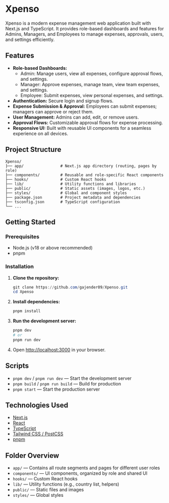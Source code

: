 # Xpenso

Xpenso is a modern expense management web application built with Next.js and TypeScript. It provides role-based dashboards and features for Admins, Managers, and Employees to manage expenses, approvals, users, and settings efficiently.

## Features

- **Role-based Dashboards:**
  - Admin: Manage users, view all expenses, configure approval flows, and settings.
  - Manager: Approve expenses, manage team, view team expenses, and settings.
  - Employee: Submit expenses, view personal expenses, and settings.
- **Authentication:** Secure login and signup flows.
- **Expense Submission & Approval:** Employees can submit expenses; managers can approve or reject them.
- **User Management:** Admins can add, edit, or remove users.
- **Approval Flows:** Customizable approval flows for expense processing.
- **Responsive UI:** Built with reusable UI components for a seamless experience on all devices.

## Project Structure

```
Xpenso/
├── app/                # Next.js app directory (routing, pages by role)
├── components/         # Reusable and role-specific React components
├── hooks/              # Custom React hooks
├── lib/                # Utility functions and libraries
├── public/             # Static assets (images, logos, etc.)
├── styles/             # Global and component styles
├── package.json        # Project metadata and dependencies
├── tsconfig.json       # TypeScript configuration
└── ...
```

## Getting Started

### Prerequisites
- Node.js (v18 or above recommended)
- pnpm

### Installation

1. **Clone the repository:**
   ```powershell
   git clone https://github.com/gajender09/Xpenso.git
   cd Xpenso
   ```
2. **Install dependencies:**
   ```powershell
   pnpm install
   ```
3. **Run the development server:**
   ```powershell
   pnpm dev
   # or
   pnpm run dev
   ```
4. Open [http://localhost:3000](http://localhost:3000) in your browser.

## Scripts

- `pnpm dev` / `pnpm run dev` — Start the development server
- `pnpm build` / `pnpm run build` — Build for production
- `pnpm start` — Start the production server

## Technologies Used

- [Next.js](https://nextjs.org/)
- [React](https://react.dev/)
- [TypeScript](https://www.typescriptlang.org/)
- [Tailwind CSS / PostCSS](https://tailwindcss.com/)
- [pnpm](https://pnpm.io/)

## Folder Overview

- `app/` — Contains all route segments and pages for different user roles
- `components/` — UI components, organized by role and shared UI
- `hooks/` — Custom React hooks
- `lib/` — Utility functions (e.g., country list, helpers)
- `public/` — Static files and images
- `styles/` — Global styles
